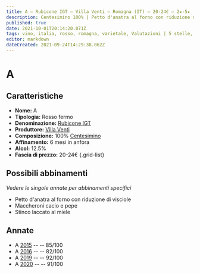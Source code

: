 ```yaml
---
title: A – Rubicone IGT – Villa Venti – Romagna (IT) – 20-24€ – 2★-5★
description: Centesimino 100% | Petto d'anatra al forno con riduzione di visciole – Maccheroni cacio e pepe – Risotto ai funghi porcini – Stinco laccato al miele
published: true
date: 2021-10-01T20:14:20.071Z
tags: vino, italia, rosso, romagna, varietale, Valutazioni | 5 stelle, anfora, orange wine, Alimento | anatra, Alimento-dettagli | petto, Cottura | al forno, centesimino, maccheroni cacio e pepe, risotto ai funghi porcini, Stinco laccato al miele, Prezzi | 20-24€
editor: markdown
dateCreated: 2021-09-24T14:29:38.062Z
---
```


# A

## Caratteristiche
- **Nome:** A
- **Tipologia:** Rosso fermo
- **Denominazione:** [Rubicone IGT](/denominazioni/Italia/Romagna/IGT/Rubicone)
- **Produttore:** [Villa Venti](/produttori/Italia/Romagna/Villa-Venti) 
- **Composizione:** 100% [Centesimino](/vitigni/Italia/bacca-nera/centesimino)
- **Affinamento:** 6 mesi in anfora
- **Alcol:** 12.5%
- **Fascia di prezzo:** 20-24€ 
{.grid-list}



## Possibili abbinamenti
*Vedere le singole annate per abbinamenti specifici*

- Petto d'anatra al forno con riduzione di visciole
- Maccheroni cacio e pepe
- Stinco laccato al miele

## Annate

- A [2015](/vini/Italia/Romagna/Villa-Venti/A/2015) -- <span class="star-3"></span> -- 85/100
- A [2016](/vini/Italia/Romagna/Villa-Venti/A/2016) -- <span class="star-2"></span> -- 82/100
- A [2019](/vini/Italia/Romagna/Villa-Venti/A/2019) -- <span class="star-5"></span> -- 92/100
- A [2020](/vini/Italia/Romagna/Villa-Venti/A/2020) -- <span class="star-5"></span> -- 91/100